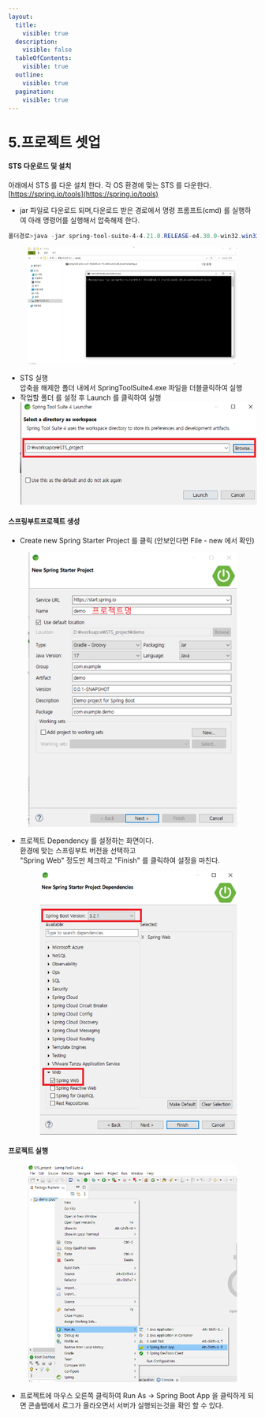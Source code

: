 ```yaml
---
layout:
  title:
    visible: true
  description:
    visible: false
  tableOfContents:
    visible: true
  outline:
    visible: true
  pagination:
    visible: true
---
```


# 5.프로젝트 셋업

#### STS 다운로드 및 설치

아래에서 STS 를 다운 설치 한다. 각 OS 환경에 맞는 STS 를 다운한다.\
[https://spring.io/tools](https://spring.io/tools)

* jar 파일로 다운로드 되며,다운로드 받은 경로에서 명령 프롬프트(cmd) 를 실행하여  아래 명령어를 실행해서 압축해제 한다.

```powershell
폴더경로>java -jar spring-tool-suite-4-4.21.0.RELEASE-e4.30.0-win32.win32.x86_64.self-extracting.jar
```

<figure><img src="../.gitbook/assets/image (6).png" alt=""><figcaption></figcaption></figure>

* STS 실행\
  압축을 해제한 폴더 내에서 SpringToolSuite4.exe 파일을 더블클릭하여 실행
* 작업할 폴더 를 설정 후 Launch 를 클릭하여 실행\
  ![](<../.gitbook/assets/STS 작업폴더 선택.png>)

#### 스프링부트프로젝트 생성

* Create new Spring Starter Project 를 클릭 (안보인다면 File - new 에서 확인)



<figure><img src="../.gitbook/assets/프로젝트세팅.png" alt=""><figcaption></figcaption></figure>

*   프로젝트 Dependency 를 설정하는 화면이다.\
    환경에 맞는 스프링부트 버전을 선택하고\
    "Spring Web" 정도만 체크하고 "Finish" 를 클릭하여 설정을 마친다.

    <div align="left">

    <figure><img src="../.gitbook/assets/프로젝트세팅2.png" alt=""><figcaption></figcaption></figure>

    </div>

#### 프로젝트 실행

<figure><img src="../.gitbook/assets/image.png" alt=""><figcaption></figcaption></figure>

* 프로젝트에 마우스 오른쪽 클릭하여 Run As -> Spring Boot App 을 클릭하게 되면 콘솔탭에서 로그가 올라오면서 서버가 실행되는것을 확인 할 수 있다.
